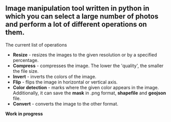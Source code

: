 Image manipulation tool written in python in
which you can select a large number of photos and
perform a lot of different operations on them.
---
The current list of operations

- **Resize** - resizes the images to the given resolution or by a specified percentage.
- **Compress** - compresses the image. The lower the 'quality',
  the smaller the file size.
- **Invert** - inverts the colors of the image.
- **Flip** - flips the image in horizontal or vertical axis.
- **Color detection** - marks where the given color appears in the image.
  Additionally, it can save the **mask** in .png format,
  **shapefile** and **geojson** file.
- **Convert** - converts the image to the other format.

**Work in progress**